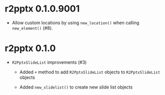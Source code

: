 # r2pptx 0.1.0.9001

* Allow custom locations by using `new_location()` when calling `new_element()` (#8).


# r2pptx 0.1.0

* `R2PptxSlideList` improvements (#3)

  * Added `+` method to add `R2PptxSlideList` objects to `R2PptxSlideList` objects
  
  * Added `new_slidelist()` to create new slide list objects

